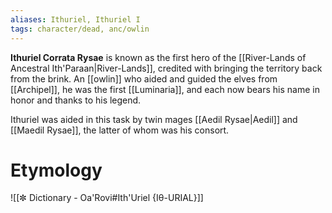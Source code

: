 ```yaml
---
aliases: Ithuriel, Ithuriel I
tags: character/dead, anc/owlin
---
```

**Ithuriel Corrata Rysae** is known as the first hero of the [[River-Lands of Ancestral Ith'Paraan|River-Lands]], credited with bringing the territory back from the brink. An [[owlin]] who aided and guided the elves from [[Archipel]], he was the first [[Luminaria]], and each now bears his name in honor and thanks to his legend.

Ithuriel was aided in this task by twin mages [[Aedil Rysae|Aedil]] and [[Maedil Rysae]], the latter of whom was his consort.

# Etymology
![[✼ Dictionary - Oa'Rovi#Ith'Uriel {Iθ-URIAL}]]